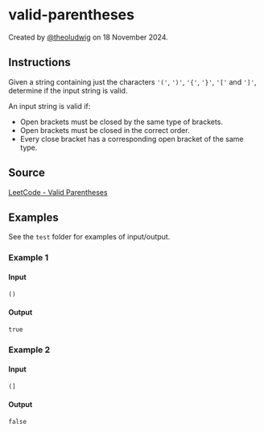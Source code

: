 # valid-parentheses

Created by [@theoludwig](https://github.com/theoludwig) on 18 November 2024.

## Instructions

Given a string containing just the characters `'('`, `')'`, `'{'`, `'}'`, `'['` and `']'`, determine if the input string is valid.

An input string is valid if:

- Open brackets must be closed by the same type of brackets.
- Open brackets must be closed in the correct order.
- Every close bracket has a corresponding open bracket of the same type.

## Source

[LeetCode - Valid Parentheses](https://leetcode.com/problems/valid-parentheses)

## Examples

See the `test` folder for examples of input/output.

### Example 1

#### Input

```txt
()
```

#### Output

```txt
true
```

### Example 2

#### Input

```txt
(]
```

#### Output

```txt
false
```

